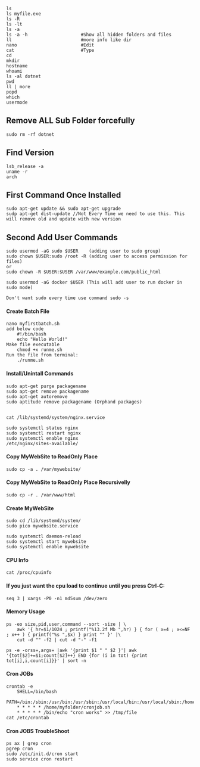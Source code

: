 	ls
	ls myfile.exe
	ls -R
	ls -lt
	ls -a
	ls -a -h					#Show all hidden folders and files
	ll							#more info like dir
	nano						#Edit
	cat 						#Type
	cd 
	mkdir
	hostname
	whoami
	ls -al dotnet
	pwd
	ll | more
	popd	
	which
	usermode


Remove ALL Sub Folder forcefully
--------------------------------
	sudo rm -rf dotnet


Find Version
--------------------------
	lsb_release -a
	uname -r
	arch

First Command Once Installed
--------------------------------------------
	sudo apt-get update && sudo apt-get upgrade
	sudp apt-get dist-update //Not Every Time we need to use this. This will remove old and update with new version 

	
Second Add User Commands
--------------------------------------
	sudo usermod -aG sudo $USER    (adding user to sudo group)
	sudo chown $USER:sudo /root -R (adding user to access permission for files) 
	or
	sudo chown -R $USER:$USER /var/www/example.com/public_html

	sudo usermod -aG docker $USER (This will add user to run docker in sudo mode)

	Don't want sudo every time use command sudo -s

	
#### Create Batch File
```
nano myfirstbatch.sh
add below code
	#!/bin/bash 
	echo "Hello World!"
Make file executable
	chmod +x runme.sh
Run the file from terminal:
	./runme.sh
```

#### Install/Unintall Commands
```
sudo apt-get purge packagename
sudo apt-get remove packagename
sudo apt-get autoremove
sudo aptitude remove packagename (Orphand packages)


cat /lib/systemd/system/nginx.service

sudo systemctl status nginx
sudo systemctl restart nginx
sudo systemctl enable nginx
/etc/nginx/sites-available/
```

#### Copy MyWebSite to ReadOnly Place
```
sudo cp -a . /var/mywebsite/
```
#### Copy MyWebSite to ReadOnly Place Recursivelly
```
sudo cp -r . /var/www/html	
```
#### Create MyWebSite
```
sudo cd /lib/systemd/system/
sudo pico mywebsite.service

sudo systemctl daemon-reload
sudo systemctl start mywebsite
sudo systemctl enable mywebsite
```
#### CPU Info
```
cat /proc/cpuinfo
```

#### If you just want the cpu load to continue until you press Ctrl-C:
```
seq 3 | xargs -P0 -n1 md5sum /dev/zero
```
#### Memory Usage
```
ps -eo size,pid,user,command --sort -size | \
    awk '{ hr=$1/1024 ; printf("%13.2f Mb ",hr) } { for ( x=4 ; x<=NF ; x++ ) { printf("%s ",$x) } print "" }' |\
    cut -d "" -f2 | cut -d "-" -f1
	
ps -e -orss=,args= |awk '{print $1 " " $2 }'| awk '{tot[$2]+=$1;count[$2]++} END {for (i in tot) {print tot[i],i,count[i]}}' | sort -n	

```

#### Cron JOBs
```
crontab -e
	SHELL=/bin/bash
	PATH=/bin:/sbin:/usr/bin:/usr/sbin:/usr/local/bin:/usr/local/sbin:/home/myfolder
	* * * * * /home/myfolder/cronjob.sh
	* * * * * /bin/echo "cron works" >> /tmp/file
cat /etc/crontab
```
#### Cron JOBS TroubleShoot
```
ps ax | grep cron
pgrep cron
sudo /etc/init.d/cron start
sudo service cron restart
```
